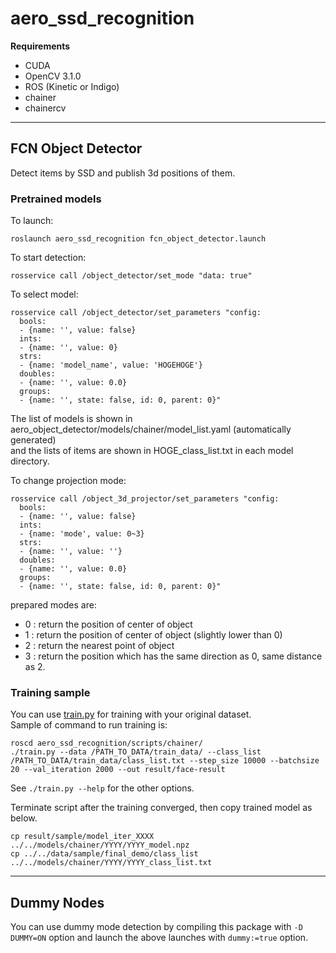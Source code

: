 # aero_ssd_recognition #

**Requirements**
- CUDA
- OpenCV 3.1.0
- ROS (Kinetic or Indigo)
- chainer
- chainercv

----

## FCN Object Detector ##

Detect items by SSD and publish 3d positions of them.

### Pretrained models ###

To launch:

```
roslaunch aero_ssd_recognition fcn_object_detector.launch
```

To start detection:

```
rosservice call /object_detector/set_mode "data: true"
```

To select model:

```
rosservice call /object_detector/set_parameters "config:
  bools:
  - {name: '', value: false}
  ints:
  - {name: '', value: 0}
  strs:
  - {name: 'model_name', value: 'HOGEHOGE'}
  doubles:
  - {name: '', value: 0.0}
  groups:
  - {name: '', state: false, id: 0, parent: 0}"
```

The list of models is shown in  
aero\_object\_detector/models/chainer/model\_list.yaml (automatically generated)  
and the lists of items are shown in HOGE\_class\_list.txt in each model directory.

To change projection mode:

```
rosservice call /object_3d_projector/set_parameters "config:
  bools:
  - {name: '', value: false}
  ints:
  - {name: 'mode', value: 0~3}
  strs:
  - {name: '', value: ''}
  doubles:
  - {name: '', value: 0.0}
  groups:
  - {name: '', state: false, id: 0, parent: 0}"
```

prepared modes are:
- 0 : return the position of center of object
- 1 : return the position of center of object (slightly lower than 0)
- 2 : return the nearest point of object
- 3 : return the position which has the same direction as 0, same distance as 2.

### Training sample ###

You can use [train.py](scripts/chainer/train.py) for training with your original dataset.  
Sample of command to run training is:

```
roscd aero_ssd_recognition/scripts/chainer/
./train.py --data /PATH_TO_DATA/train_data/ --class_list /PATH_TO_DATA/train_data/class_list.txt --step_size 10000 --batchsize 20 --val_iteration 2000 --out result/face-result
```

See ```./train.py --help``` for the other options.

Terminate script after the training converged, then copy trained model as below.

```
cp result/sample/model_iter_XXXX ../../models/chainer/YYYY/YYYY_model.npz
cp ../../data/sample/final_demo/class_list ../../models/chainer/YYYY/YYYY_class_list.txt
```

---

## Dummy Nodes ##

You can use dummy mode detection by compiling this package with ```-D DUMMY=ON``` option and
launch the above launches with ```dummy:=true``` option.
